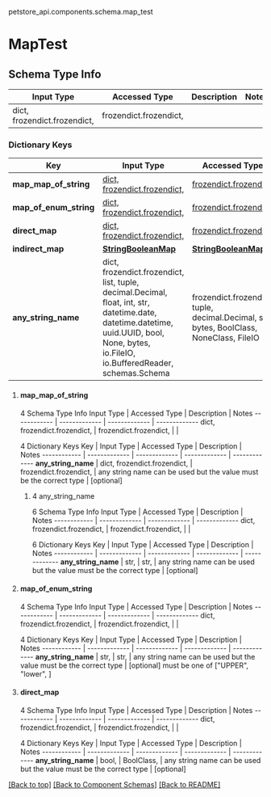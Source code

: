 <a name="top"></a>
petstore_api.components.schema.map_test
# MapTest

## Schema Type Info
Input Type | Accessed Type | Description | Notes
------------ | ------------- | ------------- | -------------
dict, frozendict.frozendict,  | frozendict.frozendict,  |  |

### Dictionary Keys
Key | Input Type | Accessed Type | Description | Notes
------------ | ------------- | ------------- | ------------- | -------------
**map_map_of_string** | [dict, frozendict.frozendict, ](#map_map_of_string) | [frozendict.frozendict, ](#map_map_of_string) |  | [optional]
**map_of_enum_string** | [dict, frozendict.frozendict, ](#map_of_enum_string) | [frozendict.frozendict, ](#map_of_enum_string) |  | [optional]
**direct_map** | [dict, frozendict.frozendict, ](#direct_map) | [frozendict.frozendict, ](#direct_map) |  | [optional]
**indirect_map** | [**StringBooleanMap**](string_boolean_map.StringBooleanMap.md) | [**StringBooleanMap**](string_boolean_map.StringBooleanMap.md) |  | [optional]
**any_string_name** | dict, frozendict.frozendict, list, tuple, decimal.Decimal, float, int, str, datetime.date, datetime.datetime, uuid.UUID, bool, None, bytes, io.FileIO, io.BufferedReader, schemas.Schema | frozendict.frozendict, tuple, decimal.Decimal, str, bytes, BoolClass, NoneClass, FileIO | any string name can be used but the value must be the correct type | [optional]

1. #### map_map_of_string
   
   4 Schema Type Info
   Input Type | Accessed Type | Description | Notes
   ------------ | ------------- | ------------- | -------------
   dict, frozendict.frozendict,  | frozendict.frozendict,  |  |
   
   4 Dictionary Keys
   Key | Input Type | Accessed Type | Description | Notes
   ------------ | ------------- | ------------- | ------------- | -------------
   **any_string_name** | dict, frozendict.frozendict,  | frozendict.frozendict,  | any string name can be used but the value must be the correct type | [optional]
   
   1. 4 any_string_name
      
      6 Schema Type Info
      Input Type | Accessed Type | Description | Notes
      ------------ | ------------- | ------------- | -------------
      dict, frozendict.frozendict,  | frozendict.frozendict,  |  |
      
      6 Dictionary Keys
      Key | Input Type | Accessed Type | Description | Notes
      ------------ | ------------- | ------------- | ------------- | -------------
      **any_string_name** | str,  | str,  | any string name can be used but the value must be the correct type | [optional]

1. #### map_of_enum_string
   
   4 Schema Type Info
   Input Type | Accessed Type | Description | Notes
   ------------ | ------------- | ------------- | -------------
   dict, frozendict.frozendict,  | frozendict.frozendict,  |  |
   
   4 Dictionary Keys
   Key | Input Type | Accessed Type | Description | Notes
   ------------ | ------------- | ------------- | ------------- | -------------
   **any_string_name** | str,  | str,  | any string name can be used but the value must be the correct type | [optional] must be one of ["UPPER", "lower", ]

1. #### direct_map
   
   4 Schema Type Info
   Input Type | Accessed Type | Description | Notes
   ------------ | ------------- | ------------- | -------------
   dict, frozendict.frozendict,  | frozendict.frozendict,  |  |
   
   4 Dictionary Keys
   Key | Input Type | Accessed Type | Description | Notes
   ------------ | ------------- | ------------- | ------------- | -------------
   **any_string_name** | bool,  | BoolClass,  | any string name can be used but the value must be the correct type | [optional]

[[Back to top]](#top) [[Back to Component Schemas]](../../../README.md#Component-Schemas) [[Back to README]](../../../README.md)
